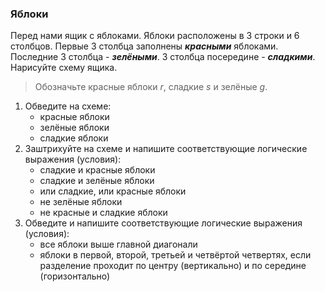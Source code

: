 ### Яблоки
Перед нами ящик с яблоками. Яблоки расположены в 3 строки и 6 столбцов. Первые 3 столбца заполнены ***красными*** яблоками. Последние 3 столбца - ***зелёными***. 3 столбца посередине - ***сладкими***. 
Нарисуйте схему ящика. 
> Обозначьте красные яблоки *r*, сладкие *s* и зелёные *g*. 
1. Обведите на схеме:
    - красные яблоки
    - зелёные яблоки
    - сладкие яблоки
2. Заштрихуйте на схеме и напишите соответствующие логические выражения (условия):
    - сладкие и красные яблоки
    - сладкие и зелёные яблоки
    - или сладкие, или красные яблоки
    - не зелёные яблоки
    - не красные и сладкие яблоки
3. Обведите и напишите соответствующие логические выражения (условия):
    - все яблоки выше главной диагонали
    - яблоки в первой, второй, третьей и четвёртой четвертях, если разделение проходит по центру (вертикально) и по середине (горизонтально)
